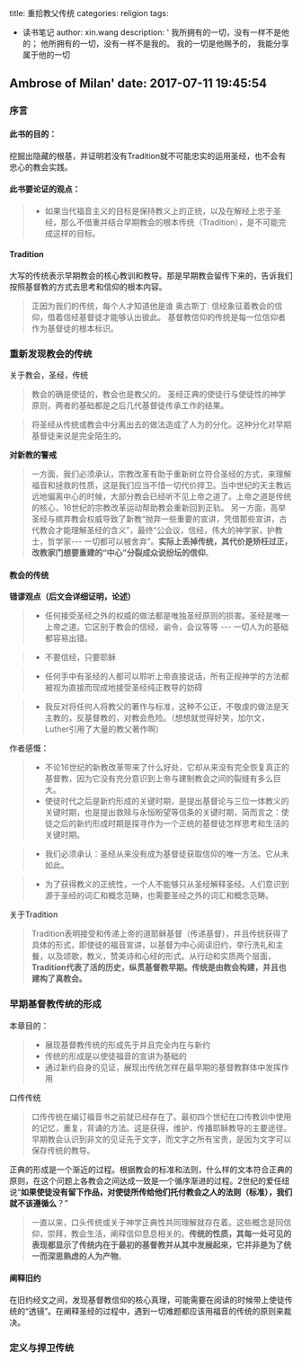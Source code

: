 title: 重拾教父传统
categories: religion
tags:
  - 读书笔记
author: xin.wang
description: '
我所拥有的一切，没有一样不是他的；
他所拥有的一切，没有一样不是我的。
我的一切是他赐予的，
我能分享属于他的一切

Ambrose of Milan'
date: 2017-07-11 19:45:54
-------
### 序言

#### 此书的目的：
挖掘出隐藏的根基，并证明若没有Tradition就不可能忠实的运用圣经，也不会有忠心的教会实践。

#### 此书要论证的观点：
> * 如果当代福音主义的目标是保持教义上的正统，以及在解经上忠于圣经，那么不借重并结合早期教会的根本传统（Tradition），是不可能完成这样的目标。


#### Tradition
大写的传统表示早期教会的核心教训和教导。那是早期教会留传下来的，告诉我们按照基督教的方式去思考和信仰的根本内容。
> 正因为我们的传统，每个人才知道他是谁
> 奥古斯丁:
信经象征着教会的信仰，借着信经基督徒才能够认出彼此。
基督教信仰的传统是每一位信仰者作为基督徒的根本标识。

### 重新发现教会的传统

关于教会，圣经，传统
> 教会的确是使徒的，教会也是教父的。
圣经正典的使徒行与使徒性的神学原则，两者的基础都是之后几代基督徒传承工作的结果。

> 将圣经从传统或教会中分离出去的做法造成了人为的分化。这种分化对早期基督徒来说是完全陌生的。

**对新教的警戒**
> 一方面，我们必须承认，宗教改革有助于重新树立符合圣经的方式，来理解福音和拯救的性质，这是我们应当不惜一切代价捍卫。当中世纪的天主教远远地偏离中心的时候，大部分教会已经听不见上帝之道了。上帝之道是传统的核心，16世纪的宗教改革运动帮助教会重新回到正轨。
另一方面，高举圣经与摈弃教会权威导致了新教“抛弃一些重要的宣讲，凭借那些宣讲，古代教会才能理解圣经的含义”，最终“公会议，信经，伟大的神学家，护教士，哲学家--- 一切都可以被舍弃”。**实际上丢掉传统，其代价是矫枉过正，改教家门想要重建的“中心”分裂成众说纷坛的信仰**。

#### 教会的传统

**错谬观点（后文会详细证明，论述）**
> * 任何接受圣经之外的权威的做法都是唯独圣经原则的损害。圣经是唯一上帝之道。它区别于教会的信经，谕令，会议等等 --- 一切人为的基础都容易出错。

> * 不要信经，只要耶稣

> * 任何手中有圣经的人都可以聆听上帝直接说话，所有正规神学的方法都被视为直接而现成地接受圣经纯正教导的妨碍

> * 我反对将任何人将教父的著作与标准，这种不公正，不敬虔的做法是天主教的，反基督教的，对教会危险。（想想就觉得好笑，加尔文，Luther引用了大量的教父著作啊）

作者感慨：
> * 不论16世纪的新教改革带来了什么好处，它却从来没有完全恢复真正的基督教，因为它没有充分意识到上帝与建制教会之间的裂缝有多么巨大。
> * 使徒时代之后是新约形成的关键时期，是提出基督论与三位一体教义的关键时期，也是提出救赎与永恒盼望等信条的关键时期，简而言之：使徒之后的新约形成时期是探寻作为一个正统的基督徒怎样思考和生活的关键时期。

> * 我们必须承认：圣经从来没有成为基督徒获取信仰的唯一方法。它从未如此。

> * 为了获得教义的正统性，一个人不能够只从圣经解释圣经。人们意识到源于圣经的词汇和概念范畴，也需要圣经之外的词汇和概念范畴。

关于Tradition
> Tradition表明接受和传递上帝的道耶稣基督（传递基督），并且传统获得了具体的形式，即使徒的福音宣讲，以基督为中心阅读旧约，举行洗礼和主餐，以及颂歌，教义，赞美诗和心经的形式。从行动和实质两个层面，**Tradition代表了活的历史，纵贯基督教早期。传统是由教会构建，并且也建构了真教会。**

### 早期基督教传统的形成
本章目的：
> * 展现基督教传统的形成先于并且完全内在与新约
> * 传统的形成是以使徒福音的宣讲为基础的
> * 通过新约自身的见证，展现出传统怎样在最早期的基督教群体中发挥作用


口传传统
> 口传传统在编订福音书之前就已经存在了。最初四个世纪在口传教训中使用的记忆，重复，背诵的方法。这是获得，维护，传播耶稣教导的主要途径。早期教会认识到非文的见证先于文字，而文字之所有宝贵，是因为文字可以保存传统的教导。

正典的形成是一个渐近的过程。根据教会的标准和法则，什么样的文本符合正典的原则，在这个问题上各教会之间达成一致是一个循序渐进的过程。2世纪的爱任纽说“**如果使徒没有留下作品，对使徒所传给他们托付教会之人的法则（标准），我们就不该遵循么**？”

> 一直以来，口头传统或关于神学正典性共同理解就存在着。这些概念是同信仰，崇拜，教会生活，阐释信仰息息相关的。**传统的性质，其每一处可见的表现都显示了传统内在于最初的基督教并从其中发展起来，它并非是为了统一而深思熟虑的人为产物**。

#### 阐释旧约
在旧约经文之间，发现基督教信仰的核心真理，可能需要在阅读的时候带上使徒传统的“透镜”。在阐释圣经的过程中，遇到一切难题都应该用福音的传统的原则来裁决。

### 定义与捍卫传统





